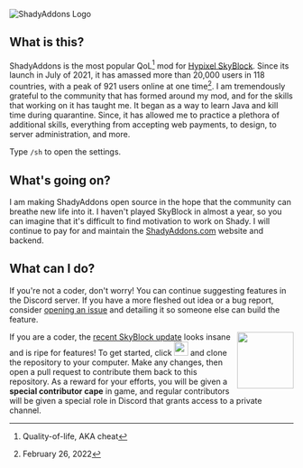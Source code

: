 ![ShadyAddons Logo](https://user-images.githubusercontent.com/64276359/166624816-5c779ab2-0e2d-43eb-b7b9-7c33854f1561.png)

## What is this?
ShadyAddons is the most popular QoL[^qol] mod for [Hypixel SkyBlock](https://hypixel.net/categories/skyblock.194/). Since its launch in July of 2021, it has amassed more than 20,000 users in 118 countries, with a peak of 921 users online at one time[^peak]. I am tremendously grateful to the community that has formed around my mod, and for the skills that working on it has taught me. It began as a way to learn Java and kill time during quarantine. Since, it has allowed me to practice a plethora of additional skills, everything from accepting web payments, to design, to server administration, and more.

Type `/sh` to open the settings.

## What's going on?
I am making ShadyAddons open source in the hope that the community can breathe new life into it. I haven't played SkyBlock in almost a year, so you can imagine that it's difficult to find motivation to work on Shady. I will continue to pay for and maintain the [ShadyAddons.com](https://shadyaddons.com) website and backend.

## What can I do?
If you're not a coder, don't worry! You can continue suggesting features in the Discord server. If you have a more fleshed out idea or a bug report, consider [opening an issue](https://github.com/jxxe/ShadyAddons/issues/new) and detailing it so someone else can build the feature.

<img align="right" width="100" src="https://user-images.githubusercontent.com/64276359/166627164-de980be7-7ddf-43fb-b043-a6baa72634d5.png">

If you are a coder, the [recent SkyBlock update](https://hypixel.net/threads/skyblock-patch-0-13-crimson-isle.4914038/) looks insane and is ripe for features!  To get started, click <a href="https://github.com/jxxe/ShadyAddons/fork"><img height="25px" src="https://user-images.githubusercontent.com/64276359/166626452-89c90800-b3e4-417d-a25c-a0500fa8cc81.png"></a> and clone the repository to your computer. Make any changes, then open a pull request to contribute them back to this repository. As a reward for your efforts, you will be given a **special contributor cape** in game, and regular contributors will be given a special role in Discord that grants access to a private channel.

[^qol]: Quality-of-life, AKA cheat
[^peak]: February 26, 2022
